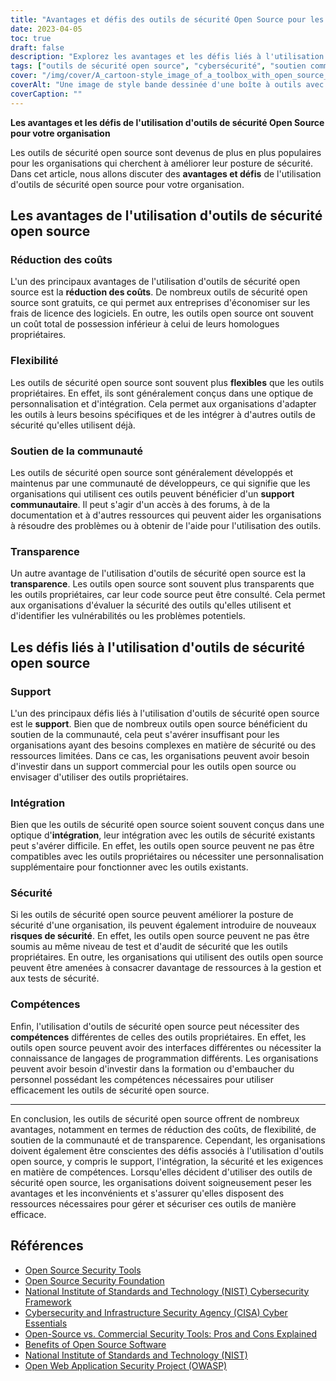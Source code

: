 ```yaml
---
title: "Avantages et défis des outils de sécurité Open Source pour les organisations"
date: 2023-04-05
toc: true
draft: false
description: "Explorez les avantages et les défis liés à l'utilisation d'outils de sécurité open source pour améliorer la position de votre organisation en matière de sécurité."
tags: ["outils de sécurité open source", "cybersécurité", "soutien communautaire", "la transparence", "économies de coûts", "flexibilité", "outils propriétaires", "risques de sécurité", "ensemble de compétences", "frais de licence de logiciel", "coût total de possession", "soutien commercial", "les langages de programmation", "l'intégration", "test de sécurité", "audit", "NIST", "CISA", "OWASP", "Institut national des normes et de la technologie"]
cover: "/img/cover/A_cartoon-style_image_of_a_toolbox_with_open_source_logos.png"
coverAlt: "Une image de style bande dessinée d'une boîte à outils avec des logos open source sur chaque outil, ainsi qu'un bouclier avec un cadenas au centre pour représenter la cybersécurité, le tout sur un fond de code binaire."
coverCaption: ""
---
```


**Les avantages et les défis de l'utilisation d'outils de sécurité Open Source pour votre organisation**

Les outils de sécurité open source sont devenus de plus en plus populaires pour les organisations qui cherchent à améliorer leur posture de sécurité. Dans cet article, nous allons discuter des **avantages et défis** de l'utilisation d'outils de sécurité open source pour votre organisation.

## Les avantages de l'utilisation d'outils de sécurité open source

### Réduction des coûts

L'un des principaux avantages de l'utilisation d'outils de sécurité open source est la **réduction des coûts**. De nombreux outils de sécurité open source sont gratuits, ce qui permet aux entreprises d'économiser sur les frais de licence des logiciels. En outre, les outils open source ont souvent un coût total de possession inférieur à celui de leurs homologues propriétaires.

### Flexibilité

Les outils de sécurité open source sont souvent plus **flexibles** que les outils propriétaires. En effet, ils sont généralement conçus dans une optique de personnalisation et d'intégration. Cela permet aux organisations d'adapter les outils à leurs besoins spécifiques et de les intégrer à d'autres outils de sécurité qu'elles utilisent déjà.

### Soutien de la communauté

Les outils de sécurité open source sont généralement développés et maintenus par une communauté de développeurs, ce qui signifie que les organisations qui utilisent ces outils peuvent bénéficier d'un **support communautaire**. Il peut s'agir d'un accès à des forums, à de la documentation et à d'autres ressources qui peuvent aider les organisations à résoudre des problèmes ou à obtenir de l'aide pour l'utilisation des outils.

### Transparence

Un autre avantage de l'utilisation d'outils de sécurité open source est la **transparence**. Les outils open source sont souvent plus transparents que les outils propriétaires, car leur code source peut être consulté. Cela permet aux organisations d'évaluer la sécurité des outils qu'elles utilisent et d'identifier les vulnérabilités ou les problèmes potentiels.

## Les défis liés à l'utilisation d'outils de sécurité open source

### Support

L'un des principaux défis liés à l'utilisation d'outils de sécurité open source est le **support**. Bien que de nombreux outils open source bénéficient du soutien de la communauté, cela peut s'avérer insuffisant pour les organisations ayant des besoins complexes en matière de sécurité ou des ressources limitées. Dans ce cas, les organisations peuvent avoir besoin d'investir dans un support commercial pour les outils open source ou envisager d'utiliser des outils propriétaires.

### Intégration

Bien que les outils de sécurité open source soient souvent conçus dans une optique d'**intégration**, leur intégration avec les outils de sécurité existants peut s'avérer difficile. En effet, les outils open source peuvent ne pas être compatibles avec les outils propriétaires ou nécessiter une personnalisation supplémentaire pour fonctionner avec les outils existants.

### Sécurité

Si les outils de sécurité open source peuvent améliorer la posture de sécurité d'une organisation, ils peuvent également introduire de nouveaux **risques de sécurité**. En effet, les outils open source peuvent ne pas être soumis au même niveau de test et d'audit de sécurité que les outils propriétaires. En outre, les organisations qui utilisent des outils open source peuvent être amenées à consacrer davantage de ressources à la gestion et aux tests de sécurité.

### Compétences

Enfin, l'utilisation d'outils de sécurité open source peut nécessiter des **compétences** différentes de celles des outils propriétaires. En effet, les outils open source peuvent avoir des interfaces différentes ou nécessiter la connaissance de langages de programmation différents. Les organisations peuvent avoir besoin d'investir dans la formation ou d'embaucher du personnel possédant les compétences nécessaires pour utiliser efficacement les outils de sécurité open source.

______

En conclusion, les outils de sécurité open source offrent de nombreux avantages, notamment en termes de réduction des coûts, de flexibilité, de soutien de la communauté et de transparence. Cependant, les organisations doivent également être conscientes des défis associés à l'utilisation d'outils open source, y compris le support, l'intégration, la sécurité et les exigences en matière de compétences. Lorsqu'elles décident d'utiliser des outils de sécurité open source, les organisations doivent soigneusement peser les avantages et les inconvénients et s'assurer qu'elles disposent des ressources nécessaires pour gérer et sécuriser ces outils de manière efficace.

## Références

- [Open Source Security Tools](https://opensource.com/tags/security)
- [Open Source Security Foundation](https://openSSF.org/)
- [National Institute of Standards and Technology (NIST) Cybersecurity Framework](https://www.nist.gov/cyberframework)
- [Cybersecurity and Infrastructure Security Agency (CISA) Cyber Essentials](https://www.cisa.gov/cyber-essentials)
- [Open-Source vs. Commercial Security Tools: Pros and Cons Explained](https://simeononsecurity.ch/articles/the-advantages-and-disadvantages-of-using-open-source-software-vs.-commercial-security-tools/)
- [Benefits of Open Source Software](https://opensource.com/resources/what-open-source)
- [National Institute of Standards and Technology (NIST)](https://www.nist.gov/)
- [Open Web Application Security Project (OWASP)](https://owasp.org/)



